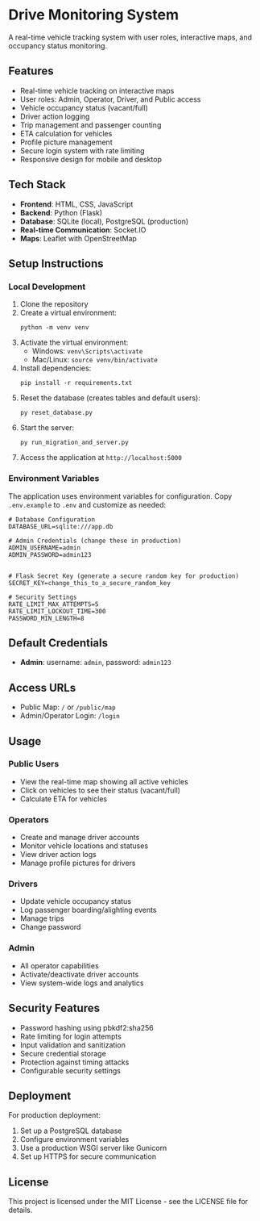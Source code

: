 # Drive Monitoring System

A real-time vehicle tracking system with user roles, interactive maps, and occupancy status monitoring.

## Features

- Real-time vehicle tracking on interactive maps
- User roles: Admin, Operator, Driver, and Public access
- Vehicle occupancy status (vacant/full)
- Driver action logging
- Trip management and passenger counting
- ETA calculation for vehicles
- Profile picture management
- Secure login system with rate limiting
- Responsive design for mobile and desktop

## Tech Stack

- **Frontend**: HTML, CSS, JavaScript
- **Backend**: Python (Flask)
- **Database**: SQLite (local), PostgreSQL (production)
- **Real-time Communication**: Socket.IO
- **Maps**: Leaflet with OpenStreetMap

## Setup Instructions

### Local Development

1. Clone the repository
2. Create a virtual environment:
   ```
   python -m venv venv
   ```
3. Activate the virtual environment:
   - Windows: `venv\Scripts\activate`
   - Mac/Linux: `source venv/bin/activate`
4. Install dependencies:
   ```
   pip install -r requirements.txt
   ```
5. Reset the database (creates tables and default users):
   ```
   py reset_database.py
   ```
6. Start the server:
   ```
   py run_migration_and_server.py
   ```
7. Access the application at `http://localhost:5000`

### Environment Variables

The application uses environment variables for configuration. Copy `.env.example` to `.env` and customize as needed:

```
# Database Configuration
DATABASE_URL=sqlite:///app.db

# Admin Credentials (change these in production)
ADMIN_USERNAME=admin
ADMIN_PASSWORD=admin123


# Flask Secret Key (generate a secure random key for production)
SECRET_KEY=change_this_to_a_secure_random_key

# Security Settings
RATE_LIMIT_MAX_ATTEMPTS=5
RATE_LIMIT_LOCKOUT_TIME=300
PASSWORD_MIN_LENGTH=8
```

## Default Credentials

- **Admin**: username: `admin`, password: `admin123`

## Access URLs

- Public Map: `/` or `/public/map`
- Admin/Operator Login: `/login`

## Usage

### Public Users

- View the real-time map showing all active vehicles
- Click on vehicles to see their status (vacant/full)
- Calculate ETA for vehicles

### Operators

- Create and manage driver accounts
- Monitor vehicle locations and statuses
- View driver action logs
- Manage profile pictures for drivers

### Drivers

- Update vehicle occupancy status
- Log passenger boarding/alighting events
- Manage trips
- Change password

### Admin

- All operator capabilities
- Activate/deactivate driver accounts
- View system-wide logs and analytics

## Security Features

- Password hashing using pbkdf2:sha256
- Rate limiting for login attempts
- Input validation and sanitization
- Secure credential storage
- Protection against timing attacks
- Configurable security settings

## Deployment

For production deployment:

1. Set up a PostgreSQL database
2. Configure environment variables
3. Use a production WSGI server like Gunicorn
4. Set up HTTPS for secure communication

## License

This project is licensed under the MIT License - see the LICENSE file for details.
